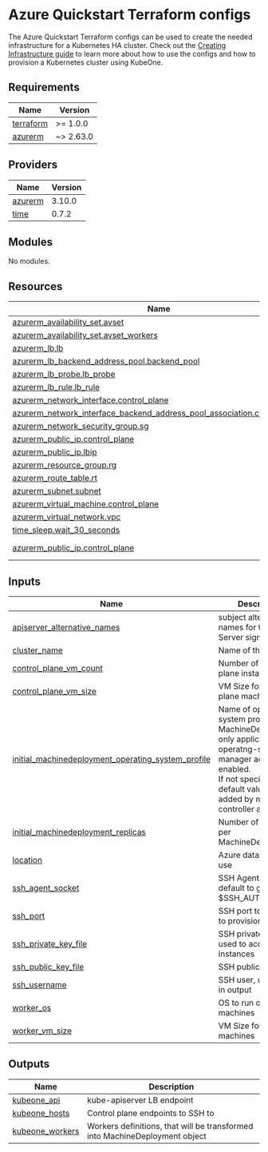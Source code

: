 # Azure Quickstart Terraform configs

The Azure Quickstart Terraform configs can be used to create the needed
infrastructure for a Kubernetes HA cluster. Check out the
[Creating Infrastructure guide][docs-infrastructure] to learn more about how to
use the configs and how to provision a Kubernetes cluster using KubeOne.

[docs-infrastructure]: https://docs.kubermatic.com/kubeone/master/guides/using_terraform_configs/

## Requirements

| Name | Version |
|------|---------|
| <a name="requirement_terraform"></a> [terraform](#requirement\_terraform) | >= 1.0.0 |
| <a name="requirement_azurerm"></a> [azurerm](#requirement\_azurerm) | ~> 2.63.0 |

## Providers

| Name | Version |
|------|---------|
| <a name="provider_azurerm"></a> [azurerm](#provider\_azurerm) | 3.10.0 |
| <a name="provider_time"></a> [time](#provider\_time) | 0.7.2 |

## Modules

No modules.

## Resources

| Name | Type |
|------|------|
| [azurerm_availability_set.avset](https://registry.terraform.io/providers/hashicorp/azurerm/latest/docs/resources/availability_set) | resource |
| [azurerm_availability_set.avset_workers](https://registry.terraform.io/providers/hashicorp/azurerm/latest/docs/resources/availability_set) | resource |
| [azurerm_lb.lb](https://registry.terraform.io/providers/hashicorp/azurerm/latest/docs/resources/lb) | resource |
| [azurerm_lb_backend_address_pool.backend_pool](https://registry.terraform.io/providers/hashicorp/azurerm/latest/docs/resources/lb_backend_address_pool) | resource |
| [azurerm_lb_probe.lb_probe](https://registry.terraform.io/providers/hashicorp/azurerm/latest/docs/resources/lb_probe) | resource |
| [azurerm_lb_rule.lb_rule](https://registry.terraform.io/providers/hashicorp/azurerm/latest/docs/resources/lb_rule) | resource |
| [azurerm_network_interface.control_plane](https://registry.terraform.io/providers/hashicorp/azurerm/latest/docs/resources/network_interface) | resource |
| [azurerm_network_interface_backend_address_pool_association.control_plane](https://registry.terraform.io/providers/hashicorp/azurerm/latest/docs/resources/network_interface_backend_address_pool_association) | resource |
| [azurerm_network_security_group.sg](https://registry.terraform.io/providers/hashicorp/azurerm/latest/docs/resources/network_security_group) | resource |
| [azurerm_public_ip.control_plane](https://registry.terraform.io/providers/hashicorp/azurerm/latest/docs/resources/public_ip) | resource |
| [azurerm_public_ip.lbip](https://registry.terraform.io/providers/hashicorp/azurerm/latest/docs/resources/public_ip) | resource |
| [azurerm_resource_group.rg](https://registry.terraform.io/providers/hashicorp/azurerm/latest/docs/resources/resource_group) | resource |
| [azurerm_route_table.rt](https://registry.terraform.io/providers/hashicorp/azurerm/latest/docs/resources/route_table) | resource |
| [azurerm_subnet.subnet](https://registry.terraform.io/providers/hashicorp/azurerm/latest/docs/resources/subnet) | resource |
| [azurerm_virtual_machine.control_plane](https://registry.terraform.io/providers/hashicorp/azurerm/latest/docs/resources/virtual_machine) | resource |
| [azurerm_virtual_network.vpc](https://registry.terraform.io/providers/hashicorp/azurerm/latest/docs/resources/virtual_network) | resource |
| [time_sleep.wait_30_seconds](https://registry.terraform.io/providers/hashicorp/time/latest/docs/resources/sleep) | resource |
| [azurerm_public_ip.control_plane](https://registry.terraform.io/providers/hashicorp/azurerm/latest/docs/data-sources/public_ip) | data source |

## Inputs

| Name | Description | Type | Default | Required |
|------|-------------|------|---------|:--------:|
| <a name="input_apiserver_alternative_names"></a> [apiserver\_alternative\_names](#input\_apiserver\_alternative\_names) | subject alternative names for the API Server signing cert. | `list(string)` | `[]` | no |
| <a name="input_cluster_name"></a> [cluster\_name](#input\_cluster\_name) | Name of the cluster | `string` | n/a | yes |
| <a name="input_control_plane_vm_count"></a> [control\_plane\_vm\_count](#input\_control\_plane\_vm\_count) | Number of control plane instances | `number` | `3` | no |
| <a name="input_control_plane_vm_size"></a> [control\_plane\_vm\_size](#input\_control\_plane\_vm\_size) | VM Size for control plane machines | `string` | `"Standard_F2"` | no |
| <a name="input_initial_machinedeployment_operating_system_profile"></a> [initial\_machinedeployment\_operating\_system\_profile](#input\_initial\_machinedeployment\_operating\_system\_profile) | Name of operating system profile for MachineDeployments, only applicable if operatng-system-manager addon is enabled.<br>If not specified, the default value will be added by machine-controller addon. | `string` | `""` | no |
| <a name="input_initial_machinedeployment_replicas"></a> [initial\_machinedeployment\_replicas](#input\_initial\_machinedeployment\_replicas) | Number of replicas per MachineDeployment | `number` | `1` | no |
| <a name="input_location"></a> [location](#input\_location) | Azure datacenter to use | `string` | `"westeurope"` | no |
| <a name="input_ssh_agent_socket"></a> [ssh\_agent\_socket](#input\_ssh\_agent\_socket) | SSH Agent socket, default to grab from $SSH\_AUTH\_SOCK | `string` | `"env:SSH_AUTH_SOCK"` | no |
| <a name="input_ssh_port"></a> [ssh\_port](#input\_ssh\_port) | SSH port to be used to provision instances | `number` | `22` | no |
| <a name="input_ssh_private_key_file"></a> [ssh\_private\_key\_file](#input\_ssh\_private\_key\_file) | SSH private key file used to access instances | `string` | `""` | no |
| <a name="input_ssh_public_key_file"></a> [ssh\_public\_key\_file](#input\_ssh\_public\_key\_file) | SSH public key file | `string` | `"~/.ssh/id_rsa.pub"` | no |
| <a name="input_ssh_username"></a> [ssh\_username](#input\_ssh\_username) | SSH user, used only in output | `string` | `"ubuntu"` | no |
| <a name="input_worker_os"></a> [worker\_os](#input\_worker\_os) | OS to run on worker machines | `string` | `"ubuntu"` | no |
| <a name="input_worker_vm_size"></a> [worker\_vm\_size](#input\_worker\_vm\_size) | VM Size for worker machines | `string` | `"Standard_F2"` | no |

## Outputs

| Name | Description |
|------|-------------|
| <a name="output_kubeone_api"></a> [kubeone\_api](#output\_kubeone\_api) | kube-apiserver LB endpoint |
| <a name="output_kubeone_hosts"></a> [kubeone\_hosts](#output\_kubeone\_hosts) | Control plane endpoints to SSH to |
| <a name="output_kubeone_workers"></a> [kubeone\_workers](#output\_kubeone\_workers) | Workers definitions, that will be transformed into MachineDeployment object |
